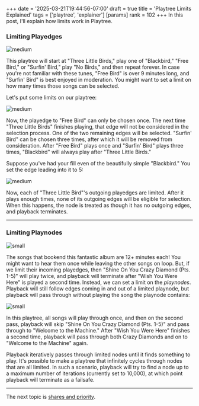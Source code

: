 +++
date = '2025-03-21T19:44:56-07:00'
draft = true
title = 'Playtree Limits Explained'
tags = ['playtree', 'explainer']
[params]
    rank = 102
+++
In this post, I'll explain how limits work in Playtree.

### Limiting Playedges

![medium](/posts/playtree-limits-explained/three-birds-no-limit.png)

This playtree will start at "Three Little Birds," play one of "Blackbird," "Free Bird," or "Surfin' Bird," play "No Birds," and then repeat forever. In case you're not familiar with these tunes, "Free Bird" is over 9 minutes long, and "Surfin' Bird" is best enjoyed in moderation. You might want to set a limit on how many times those songs can be selected.

Let's put some limits on our playtree:

![medium](/posts/playtree-limits-explained/three-birds-with-limit.png)

Now, the playedge to "Free Bird" can only be chosen once. The next time "Three Little Birds" finishes playing, that edge will not be considered in the selection process. One of the two remaining edges will be selected. "Surfin' Bird" can be chosen three times, after which it will be removed from consideration. After "Free Bird" plays once and "Surfin' Bird" plays three times, "Blackbird" will always play after "Three Little Birds."

Suppose you've had your fill even of the beautifully simple "Blackbird." You set the edge leading into it to 5:

![medium](/posts/playtree-limits-explained/three-birds-with-limit-blackbird.png)

Now, each of "Three Little Bird"'s outgoing playedges are limited. After it plays enough times, none of its outgoing edges will be eligible for selection. When this happens, the node is treated as though it has no outgoing edges, and playback terminates.

---

### Limiting Playnodes

![small](/posts/playtree-limits-explained/wish-you-were-here-cycle.png)

The songs that bookend this fantastic album are 12+ minutes each! You might want to hear them once while leaving the other songs on loop. But, if we limit their incoming playedges, then "Shine On You Crazy Diamond (Pts. 1-5)" will play twice, and playback will terminate after "Wish You Were Here" is played a second time. Instead, we can set a limit on the *playnodes*. Playback will still follow edges coming in and out of a limited playnode, but playback will pass through without playing the song the playnode contains:

![small](/posts/playtree-limits-explained/wish-you-were-here-with-limit.png)

In this playtree, all songs will play through once, and then on the second pass, playback will skip "Shine On You Crazy Diamond (Pts. 1-5)" and pass through to "Welcome to the Machine." After "Wish You Were Here" finishes a second time, playback will pass through both Crazy Diamonds and on to "Welcome to the Machine" again.

Playback iteratively passes through limited nodes until it finds something to play. It's possible to make a playtree that infinitely cycles through nodes that are all limited. In such a scenario, playback will try to find a node up to a maximum number of iterations (currently set to 10,000), at which point playback will terminate as a failsafe.

---

The next topic is [shares and priority](/posts/playtree-shares-and-priority-explained/).